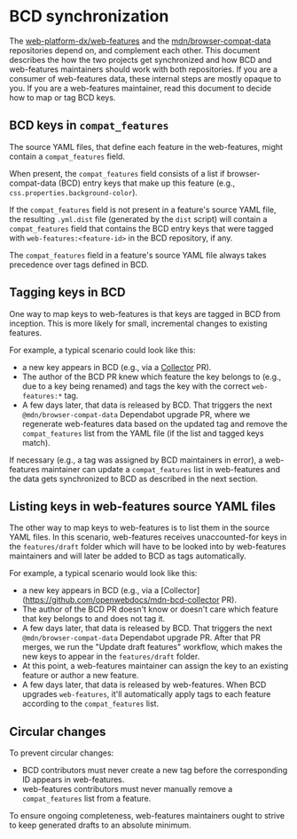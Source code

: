 # BCD synchronization

The [web-platform-dx/web-features](https://github.com/web-platform-dx/web-features/) and the [mdn/browser-compat-data](https://github.com/mdn/browser-compat-data/) repositories depend on, and complement each other. This document describes the how the two projects get synchronized and how BCD and web-features maintainers should work with both repositories. If you are a consumer of web-features data, these internal steps are mostly opaque to you. If you are a web-features maintainer, read this document to decide how to map or tag BCD keys.

## BCD keys in `compat_features`

The source YAML files, that define each feature in the web-features, might contain a `compat_features` field.

When present, the `compat_features` field consists of a list if browser-compat-data (BCD) entry keys that make up this feature (e.g., `css.properties.background-color`).

If the `compat_features` field is not present in a feature's source YAML file, the resulting `.yml.dist` file (generated by the `dist` script) will contain a `compat_features` field that contains the BCD entry keys that were tagged with `web-features:<feature-id>` in the BCD repository, if any.

The `compat_features` field in a feature's source YAML file always takes precedence over tags defined in BCD.

## Tagging keys in BCD

One way to map keys to web-features is that keys are tagged in BCD from inception. This is more likely for small, incremental changes to existing features.

For example, a typical scenario could look like this:

- a new key appears in BCD (e.g., via a [Collector](https://github.com/openwebdocs/mdn-bcd-collector) PR).
- The author of the BCD PR knew which feature the key belongs to (e.g., due to a key being renamed) and tags the key with the correct `web-features:*` tag.
- A few days later, that data is released by BCD. That triggers the next `@mdn/browser-compat-data` Dependabot upgrade PR, where we regenerate web-features data based on the updated tag and remove the `compat_features` list from the YAML file (if the list and tagged keys match).

 If necessary (e.g., a tag was assigned by BCD maintainers in error), a web-features maintainer can update a `compat_features` list in web-features and the data gets synchronized to BCD as described in the next section.

## Listing keys in web-features source YAML files

The other way to map keys to web-features is to list them in the source YAML files. In this scenario, web-features receives unaccounted-for keys in the `features/draft` folder which will have to be looked into by web-features maintainers and will later be added to BCD as tags automatically.

For example, a typical scenario would look like this:

- a new key appears in BCD (e.g., via a [Collector](https://github.com/openwebdocs/mdn-bcd-collector PR).
- The author of the BCD PR doesn't know or doesn't care which feature that key belongs to and does not tag it.
- A few days later, that data is released by BCD. That triggers the next `@mdn/browser-compat-data` Dependabot upgrade PR. After that PR merges, we run the "Update draft features" workflow, which makes the new keys to appear in the `features/draft` folder.
- At this point, a web-features maintainer can assign the key to an existing feature or author a new feature.
- A few days later, that data is released by web-features. When BCD upgrades `web-features`, it'll automatically apply tags to each feature according to the `compat_features` list.

## Circular changes

To prevent circular changes:

- BCD contributors must never create a new tag before the corresponding ID appears in web-features.
- web-features contributors must never manually remove a `compat_features` list from a feature.

To ensure ongoing completeness, web-features maintainers ought to strive to keep generated drafts to an absolute minimum.
